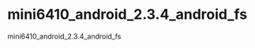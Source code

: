 mini6410_android_2.3.4_android_fs
=================================

mini6410_android_2.3.4_android_fs
